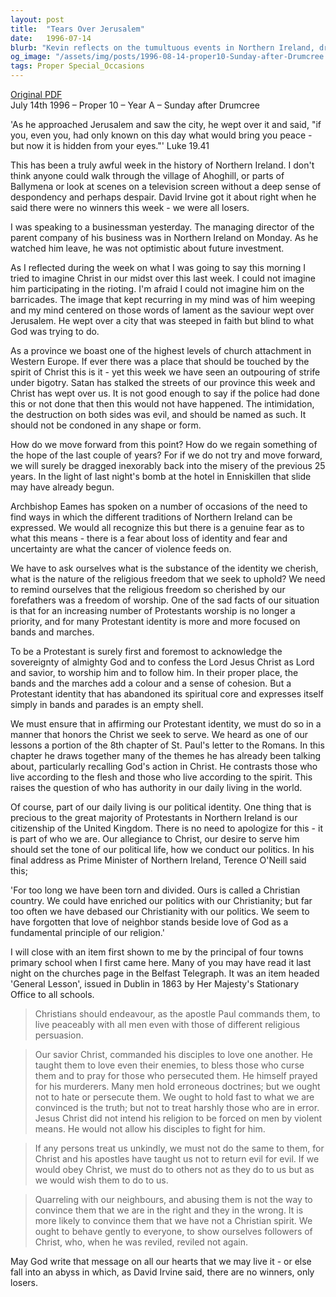 ```yaml
---
layout: post
title:  "Tears Over Jerusalem"
date:   1996-07-14
blurb: "Kevin reflects on the tumultuous events in Northern Ireland, drawing parallels with Christ's lament over Jerusalem. He emphasizes the need for a Christian spirit in politics and daily life, advocating for peace and a return to spiritual core values. The sermon calls for love and peace, even towards those with differing views, as fundamental Christian principles."
og_image: "/assets/img/posts/1996-08-14-proper10-Sunday-after-Drumcree.png"
tags: Proper Special_Occasions
---
```

[Original PDF](/assets/pdf/1996-08-14-proper10-Sunday-after-Drumcree.pdf)    
July 14th 1996 – Proper 10 – Year A – Sunday after Drumcree

'As he approached Jerusalem and saw the city, he wept over it and said, "if you, even you, had only known on this day what would bring you peace - but now it is hidden from your eyes."' Luke 19.41

This has been a truly awful week in the history of Northern Ireland. I don't think anyone could walk through the village of Ahoghill, or parts of Ballymena or look at scenes on a television screen without a deep sense of despondency and perhaps despair. David Irvine got it about right when he said there were no winners this week - we were all losers.

I was speaking to a businessman yesterday. The managing director of the parent company of his business was in Northern Ireland on Monday. As he watched him leave, he was not optimistic about future investment.

As I reflected during the week on what I was going to say this morning I tried to imagine Christ in our midst over this last week. I could not imagine him participating in the rioting. I'm afraid I could not imagine him on the barricades. The image that kept recurring in my mind was of him weeping and my mind centered on those words of lament as the saviour wept over Jerusalem. He wept over a city that was steeped in faith but blind to what God was trying to do.

As a province we boast one of the highest levels of church attachment in Western Europe. If ever there was a place that should be touched by the spirit of Christ this is it - yet this week we have seen an outpouring of strife under bigotry. Satan has stalked the streets of our province this week and Christ has wept over us. It is not good enough to say if the police had done this or not done that then this would not have happened. The intimidation, the destruction on both sides was evil, and should be named as such. It should not be condoned in any shape or form.

How do we move forward from this point? How do we regain something of the hope of the last couple of years? For if we do not try and move forward, we will surely be dragged inexorably back into the misery of the previous 25 years. In the light of last night's bomb at the hotel in Enniskillen that slide may have already begun.

Archbishop Eames has spoken on a number of occasions of the need to find ways in which the different traditions of Northern Ireland can be expressed. We would all recognize this but there is a genuine fear as to what this means - there is a fear about loss of identity and fear and uncertainty are what the cancer of violence feeds on.

We have to ask ourselves what is the substance of the identity we cherish, what is the nature of the religious freedom that we seek to uphold? We need to remind ourselves that the religious freedom so cherished by our forefathers was a freedom of worship. One of the sad facts of our situation is that for an increasing number of Protestants worship is no longer a priority, and for many Protestant identity is more and more focused on bands and marches.

To be a Protestant is surely first and foremost to acknowledge the sovereignty of almighty God and to confess the Lord Jesus Christ as Lord and savior, to worship him and to follow him. In their proper place, the bands and the marches add a colour and a sense of cohesion. But a Protestant identity that has abandoned its spiritual core and expresses itself simply in bands and parades is an empty shell.

We must ensure that in affirming our Protestant identity, we must do so in a manner that honors the Christ we seek to serve. We heard as one of our lessons a portion of the 8th chapter of St. Paul's letter to the Romans. In this chapter he draws together many of the themes he has already been talking about, particularly recalling God's action in Christ. He contrasts those who live according to the flesh and those who live according to the spirit. This raises the question of who has authority in our daily living in the world.

Of course, part of our daily living is our political identity. One thing that is precious to the great majority of Protestants in Northern Ireland is our citizenship of the United Kingdom. There is no need to apologize for this - it is part of who we are. Our allegiance to Christ, our desire to serve him should set the tone of our political life, how we conduct our politics. In his final address as Prime Minister of Northern Ireland, Terence O'Neill said this;

'For too long we have been torn and divided. Ours is called a Christian country. We could have enriched our politics with our Christianity; but far too often we have debased our Christianity with our politics. We seem to have forgotten that love of neighbor stands beside love of God as a fundamental principle of our religion.'

I will close with an item first shown to me by the principal of four towns primary school when I first came here. Many of you may have read it last night on the churches page in the Belfast Telegraph. It was an item headed 'General Lesson', issued in Dublin in 1863 by Her Majesty's Stationary Office to all schools.

> Christians should endeavour, as the apostle Paul commands them, to live peaceably with all men even with those of different religious persuasion.

> Our savior Christ, commanded his disciples to love one another. He taught them to love even their enemies, to bless those who curse them and to pray for those who persecuted them. He himself prayed for his murderers. Many men hold erroneous doctrines; but we ought not to hate or persecute them. We ought to hold fast to what we are convinced is the truth; but not to treat harshly those who are in error. Jesus Christ did not intend his religion to be forced on men by violent means. He would not allow his disciples to fight for him.

> If any persons treat us unkindly, we must not do the same to them, for Christ and his apostles have taught us not to return evil for evil. If we would obey Christ, we must do to others not as they do to us but as we would wish them to do to us.

> Quarreling with our neighbours, and abusing them is not the way to convince them that we are in the right and they in the wrong. It is more likely to convince them that we have not a Christian spirit. We ought to behave gently to everyone, to show ourselves followers of Christ, who, when he was reviled, reviled not again.

May God write that message on all our hearts that we may live it - or else fall into an abyss in which, as David Irvine said, there are no winners, only losers.
